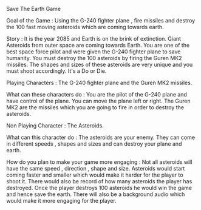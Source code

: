  Save The Earth Game 

Goal of the Game : Using the G-240 fighter plane , fire missiles and destroy the 100 fast moving asteroids which are coming towards earth.

Story : It is the year 2085 and Earth is on the brink of extinction. Giant Asteroids from outer space are coming towards Earth. You are one of the best space force pilot and were given the G-240 fighter plane to save humanity. You must destroy the 100 asteroids by firing the Guren MK2 missiles. The shapes and sizes of these asteroids are very unique and you must shoot accordingly. It's a Do or Die.

Playing Characters : The G-240 fighter plane and the Guren MK2 missiles.

What can these characters do : You are the pilot of the G-240 plane and have control of the plane. You can move the plane left or right. The Guren MK2 are the missiles which you are going to fire  in order to destroy the asteroids.

Non Playing Character : The Asteroids.

What can this character do : The asteroids are your enemy. They can come in different speeds , shapes and sizes and can destroy your plane and earth.

How do you plan to make your game more engaging : Not all asteroids will have the same speed , direction , shape and size. Asteroids would start coming faster and smaller which would make it harder for the player to shoot it. There would also be record of how many asteroids the player has destroyed. Once the player destroys 100 asteroids he would win the game and hence save the earth. There will also be a background audio which would make it more engaging for the player.
